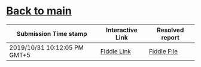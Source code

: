 # [Back to main](https://github.com/glaghari/database-assignement-2019)
|Submission Time stamp          | Interactive Link                                                                              | Resolved report                                                                              |
| ----------------------------- | --------------------------------------------------------------------------------------------- | -------------------------------------------------------------------------------------------- |
| 2019/10/31 10:12:05 PM GMT+5 | [Fiddle Link](https://dbfiddle.uk/?rdbms=oracle_11.2&fiddle=ffab212e8e95e2b6f0945ae2c2299a42) | [Fiddle File](processed/csm-42/ffab212e8e95e2b6f0945ae2c2299a42.md) |
